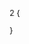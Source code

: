 <template>
  <div>
    <LineChartGenerator
      :chart-options="chartOptions"
      :chart-data="gasChartData"
      :chart-id="chartId"
      :dataset-id-key="datasetIdKey"
      :plugins="plugins"
      :css-classes="cssClasses"
      :styles="styles"
      :width="width"
      :height="height"
    />
  </div>
</template>

<script>
import { Line as LineChartGenerator } from 'vue-chartjs'
import {
  Chart as ChartJS,
  Title,
  Tooltip,
  Legend,
  LineElement,
  LinearScale,
  CategoryScale,
  PointElement
} from 'chart.js'
import DataService from '@/service/dataservice'

ChartJS.register(
  Title,
  Tooltip,
  Legend,
  LineElement,
  LinearScale,
  CategoryScale,
  PointElement
)

export default {
  name: 'GasLineChart',
  components: {
    LineChartGenerator
  },
  props: {
    chartId: {
      type: String,
      default: 'line-chart'
    },
    datasetIdKey: {
      type: String,
      default: 'label'
    },
    width: {
      type: Number,
      default: 400
    },
    height: {
      type: Number,
      default: 400
    },
    cssClasses: {
      default: '',
      type: String
    },
    styles: {
      type: Object,
      default: () => ({})
    },
    plugins: {
      type: Array,
      default: () => []
    }
  },
  data() {
    return {
      gasChartData: {
        labels: [],
        datasets: []
      },
      gasHistory: []
    }
  },
  methods: {
    getHistory() {
      DataService.getAll('gasHistory')
        .then(res => {
          this.gasHistory = res.data;
          this.gasHistory.sort((a, b) => {
            return new Date(a.createdAt) - new Date(b.createdAt);
          });

          this.gasHistory = this.gasHistory.slice(-100); // Get the last 100 entries

          let gasReadings = [];
          const colors = ['red', 'blue', 'green', 'orange'];

          for (let i = 1; i <= 4; i++) {
            let dataset = {
              label: `Reading ${i}`,
              data: [],
              backgroundColor: 'rgba(0, 0, 0, 0)',
              borderColor: colors[i - 1]
            };
            this.gasHistory.forEach(data => {
              let reading = {
                x: data.createdAt,
                y: data[`reading${i}`]
              };
              if (reading.y !== undefined && reading.y !== null && !isNaN(reading.y) && reading.y >= 0 && reading.y <= 4096) {
                dataset.data.push(reading);
              }
            });
            gasReadings.push(dataset);
          }

          this.gasChartData.datasets = gasReadings;
          this.gasChartData.labels = this.gasHistory.map(data => data.createdAt);
        })
        .catch(error => {
          console.error(error);
        });
    }
  },
  mounted() {
    this.getHistory();
  }
}
</script>



2 {
    <template>
  <div>
    <LineChartGenerator
      :chart-options="chartOptions"
      :chart-data="gasChartData"
      :chart-id="chartId"
      :dataset-id-key="datasetIdKey"
      :plugins="plugins"
      :css-classes="cssClasses"
      :styles="styles"
      :width="width"
      :height="height"
    />
  </div>
</template>

<script>
import { Line as LineChartGenerator } from 'vue-chartjs'
import {
  Chart as ChartJS,
  Title,
  Tooltip,
  Legend,
  LineElement,
  LinearScale,
  CategoryScale,
  PointElement
} from 'chart.js'
import DataService from '@/service/dataservice'

ChartJS.register(
  Title,
  Tooltip,
  Legend,
  LineElement,
  LinearScale,
  CategoryScale,
  PointElement
)

export default {
  name: 'GasLineChart',
  components: {
    LineChartGenerator
  },
  props: {
    chartId: {
      type: String,
      default: 'line-chart'
    },
    datasetIdKey: {
      type: String,
      default: 'label'
    },
    width: {
      type: Number,
      default: 400
    },
    height: {
      type: Number,
      default: 400
    },
    cssClasses: {
      default: '',
      type: String
    },
    styles: {
      type: Object,
      default: () => ({})
    },
    plugins: {
      type: Array,
      default: () => []
    }
  },
  data() {
    return {
      gasChartData: {
        labels: [],
        datasets: []
      },
      chartOptions: {
        responsive: true,
        maintainAspectRatio: true
      },
      gasHistory: []
    }
  },
  methods: {
    getHistory() {
      DataService.getAll('gasHistory')
        .then(res => {
          this.gasHistory = res.data;
          this.gasHistory.sort((a, b) => {
            return new Date(a.createdAt) - new Date(b.createdAt);
          });

          this.gasHistory = this.gasHistory.slice(-100); // Get the last 100 entries

          let gasReadings = [];
          const colors = ['red', 'blue', 'green', 'orange'];

          for (let i = 1; i <= 4; i++) {
            let dataset = {
              label: `Reading ${i}`,
              data: [],
              backgroundColor: 'rgba(0, 0, 0, 0)',
              borderColor: colors[i - 1]
            };
            this.gasHistory.forEach(data => {
              let reading = {
                x: data.createdAt,
                y: data[`reading${i}`]
              };
              if (reading.y !== undefined && reading.y !== null && !isNaN(reading.y) && reading.y >= 0 && reading.y <= 4096) {
                dataset.data.push(reading);
              }
            });
            gasReadings.push(dataset);
          }

          this.gasChartData.datasets = gasReadings;
          this.gasChartData.labels = this.gasHistory.map(data => data.createdAt);
        })
        .catch(error => {
          console.error(error);
        });
    }
  },
  mounted() {
    this.getHistory();
  }
}
</script>
}
